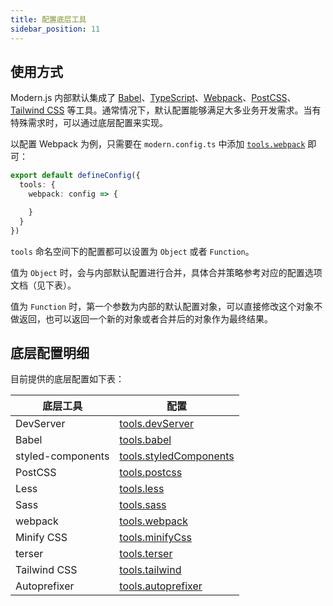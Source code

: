 ```yaml
---
title: 配置底层工具
sidebar_position: 11
---
```


## 使用方式

Modern.js 内部默认集成了 [Babel](https://babeljs.io/)、[TypeScript](https://www.typescriptlang.org/)、[Webpack](https://webpack.js.org/)、[PostCSS](https://postcss.org/)、[Tailwind CSS](https://tailwindcss.com/) 等工具。通常情况下，默认配置能够满足大多业务开发需求。当有特殊需求时，可以通过底层配置来实现。

以配置 Webpack 为例，只需要在 `modern.config.ts` 中添加 [`tools.webpack`](/docs/configure/app/tools/webpack) 即可：

```typescript title="modern.config.ts"
export default defineConfig({
  tools: {
    webpack: config => {

    }
  }
})
```

`tools` 命名空间下的配置都可以设置为 `Object` 或者 `Function`。

值为 `Object` 时，会与内部默认配置进行合并，具体合并策略参考对应的配置选项文档（见下表）。

值为 `Function` 时，第一个参数为内部的默认配置对象，可以直接修改这个对象不做返回，也可以返回一个新的对象或者合并后的对象作为最终结果。

## 底层配置明细

目前提供的底层配置如下表：

| 底层工具 | 配置   |
| -------- | --------- |
| DevServer | [tools.devServer](/docs/configure/app/tools/dev-server) |
| Babel | [tools.babel](/docs/configure/app/tools/babel)|
| styled-components | [tools.styledComponents](/docs/configure/app/tools/styled-components)|
| PostCSS | [tools.postcss](/docs/configure/app/tools/postcss)|
| Less | [tools.less](/docs/configure/app/tools/less) |
| Sass | [tools.sass](/docs/configure/app/tools/sass) |
| webpack | [tools.webpack](/docs/configure/app/tools/webpack)|
| Minify CSS | [tools.minifyCss](/docs/configure/app/tools/minify-css)|
| terser | [tools.terser](/docs/configure/app/tools/terser)|
| Tailwind CSS | [tools.tailwind](/docs/configure/app/tools/tailwindcss) |
| Autoprefixer | [tools.autoprefixer](/docs/configure/app/tools/autoprefixer) |
